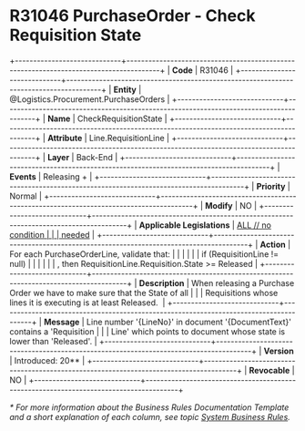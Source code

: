 ﻿---
erp.type: business-rule
erp.entity: Logistics.Procurement.PurchaseOrders
---

# R31046 PurchaseOrder - Check Requisition State
+-----------------------------+---------------------------------------------------------------------------------------+
| **Code**                    | R31046                                                                                |
+-----------------------------+---------------------------------------------------------------------------------------+
| **Entity**                  | @Logistics.Procurement.PurchaseOrders                                                 |
+-----------------------------+---------------------------------------------------------------------------------------+
| **Name**                    | CheckRequisitionState                                                                 |
+-----------------------------+---------------------------------------------------------------------------------------+
| **Attribute**               | Line.RequisitionLine                                                                  |
+-----------------------------+---------------------------------------------------------------------------------------+
| **Layer**                   | Back-End                                                                              |
+-----------------------------+---------------------------------------------------------------------------------------+
| **Events**                  | Releasing +                                                                           |
+-----------------------------+---------------------------------------------------------------------------------------+
| **Priority**                | Normal                                                                                |
+-----------------------------+---------------------------------------------------------------------------------------+
| **Modify**                  | NO                                                                                    |
+-----------------------------+---------------------------------------------------------------------------------------+
| **Applicable Legislations** | [ALL // no condition                                                                  |
|                             | needed](xref:applicable-legislations)                                                 |
+-----------------------------+---------------------------------------------------------------------------------------+
| **Action**                  | For each PurchaseOrderLine, validate that:                                            |
|                             |                                                                                       |
|                             | if (RequisitionLine != null)                                                          |
|                             |                                                                                       |
|                             | , then RequisitionLine.Requisition.State \>= Released                                 |
+-----------------------------+---------------------------------------------------------------------------------------+
| **Description**             | When releasing a Purchase Order we have to make sure that the State of all            |
|                             | Requisitions whose lines it is executing is at least Released.                        |
+-----------------------------+---------------------------------------------------------------------------------------+
| **Message**                 | Line number \'{LineNo}\' in document \'{DocumentText}\' contains a \'Requisition      |
|                             | Line\' which points to document whose state is lower than \'Released\'.               |
+-----------------------------+---------------------------------------------------------------------------------------+
| **Version**                 | Introduced: 20\*\*                                                                    |
+-----------------------------+---------------------------------------------------------------------------------------+
| **Revocable**               | NO                                                                                    |
+-----------------------------+---------------------------------------------------------------------------------------+

*\* For more information about the Business Rules Documentation Template and a short explanation of each column, see
topic [System Business Rules](../templates/template-description-system-business-rules.md).*
